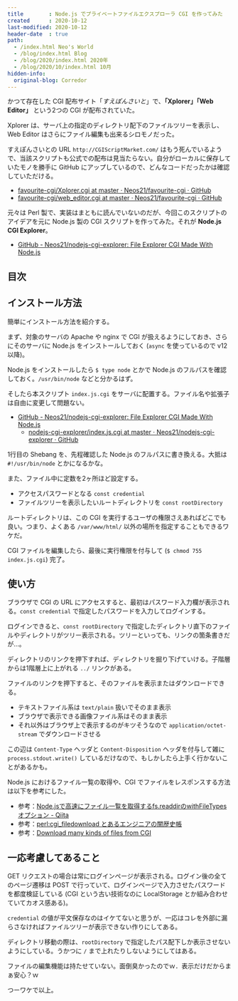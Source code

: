 ```yaml
---
title        : Node.js でプライベートファイルエクスプローラ CGI を作ってみた
created      : 2020-10-12
last-modified: 2020-10-12
header-date  : true
path:
  - /index.html Neo's World
  - /blog/index.html Blog
  - /blog/2020/index.html 2020年
  - /blog/2020/10/index.html 10月
hidden-info:
  original-blog: Corredor
---
```


かつて存在した CGI 配布サイト「*すえぽんさいと*」で、**「Xplorer」「Web Editor」** という2つの CGI が配布されていた。

Xplorer は、サーバ上の指定のディレクトリ配下のファイルツリーを表示し、Web Editor はさらにファイル編集も出来るシロモノだった。

すえぽんさいとの URL `http://CGIScriptMarket.com/` はもう死んでいるようで、当該スクリプトも公式での配布は見当たらない。自分がローカルに保存していたモノを勝手に GitHub にアップしているので、どんなコードだったかは確認していただける。

- [favourite-cgi/Xplorer.cgi at master · Neos21/favourite-cgi · GitHub](https://github.com/Neos21/favourite-cgi/blob/master/xplorer/Xplorer.cgi)
- [favourite-cgi/web_editor.cgi at master · Neos21/favourite-cgi · GitHub](https://github.com/Neos21/favourite-cgi/blob/master/web%20editor/web_editor.cgi)

元々は Perl 製で、実装はまともに読んでいないのだが、今回このスクリプトのアイデアを元に Node.js 製の CGI スクリプトを作ってみた。それが **Node.js CGI Explorer**。

- [GitHub - Neos21/nodejs-cgi-explorer: File Explorer CGI Made With Node.js](https://github.com/Neos21/nodejs-cgi-explorer)

## 目次

## インストール方法

簡単にインストール方法を紹介する。

まず、対象のサーバの Apache や nginx で CGI が扱えるようにしておき、さらにそのサーバに Node.js をインストールしておく (`async` を使っているので v12 以降)。

Node.js をインストールしたら `$ type node` とかで Node.js のフルパスを確認しておく。`/usr/bin/node` などと分かるはず。

そしたら本スクリプト `index.js.cgi` をサーバに配置する。ファイル名や拡張子は自由に変更して問題ない。

- [GitHub - Neos21/nodejs-cgi-explorer: File Explorer CGI Made With Node.js](https://github.com/Neos21/nodejs-cgi-explorer)
  - [nodejs-cgi-explorer/index.js.cgi at master · Neos21/nodejs-cgi-explorer · GitHub](https://github.com/Neos21/nodejs-cgi-explorer/blob/master/index.js.cgi)

1行目の Shebang を、先程確認した Node.js のフルパスに書き換える。大抵は `#!/usr/bin/node` とかになるかな。

また、ファイル中に定数を2ヶ所ほど設定する。

- アクセスパスワードとなる `const credential`
- ファイルツリーを表示したいルートディレクトリを `const rootDirectory`

ルートディレクトリは、この CGI を実行するユーザの権限さえあればどこでも良い。つまり、よくある `/var/www/html/` 以外の場所を指定することもできるワケだ。

CGI ファイルを編集したら、最後に実行権限を付与して (`$ chmod 755 index.js.cgi`) 完了。

## 使い方

ブラウザで CGI の URL にアクセスすると、最初はパスワード入力欄が表示される。`const credential` で指定したパスワードを入力してログインする。

ログインできると、`const rootDirectory` で指定したディレクトリ直下のファイルやディレクトリがツリー表示される。ツリーといっても、リンクの箇条書きだが…。

ディレクトリのリンクを押下すれば、ディレクトリを掘り下げていける。子階層からは1階層上に上がれる `../` リンクがある。

ファイルのリンクを押下すると、そのファイルを表示またはダウンロードできる。

- テキストファイル系は `text/plain` 扱いでそのまま表示
- ブラウザで表示できる画像ファイル系はそのまま表示
- それ以外はブラウザ上で表示するのがキツそうなので `application/octet-stream` でダウンロードさせる

この辺は `Content-Type` ヘッダと `Content-Disposition` ヘッダを付与して雑に `process.stdout.write()` しているだけなので、もしかしたら上手く行かないことがあるかも。

Node.js におけるファイル一覧の取得や、CGI でファイルをレスポンスする方法は以下を参考にした。

- 参考：[Node.jsで高速にファイル一覧を取得するfs.readdirのwithFileTypesオプション - Qiita](https://qiita.com/shisama/items/affb219514eb1166198e)
- 参考：[perl:cgi_filedownload とあるエンジニアの闇歴史帳](https://tech.katsubemakito.net/perl/cgi_filedownload)
- 参考：[Download many kinds of files from CGI](http://cms.phys.s.u-tokyo.ac.jp/~naoki/CIPINTRO/CCGI/download.html)

## 一応考慮してあること

GET リクエストの場合は常にログインページが表示される。ログイン後の全てのページ遷移は POST で行っていて、ログインページで入力させたパスワードを都度検証している (CGI という古い技術なのに LocalStorage とか組み合わせていてカオス感ある)。

`credential` の値が平文保存なのはイケてないと思うが、一応はコレを外部に漏らさなければファイルツリーが表示できない作りにしてある。

ディレクトリ移動の際は、`rootDirectory` で指定したパス配下しか表示させないようにしている。うかつに `/` まで上れたりしないようにしてはある。

ファイルの編集機能は持たせていない。面倒臭かったのでｗ．表示だけだからまぁ安心？ｗ

つーワケで以上。
